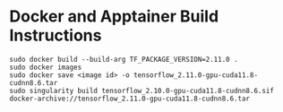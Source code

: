 # Docker and Apptainer Build Instructions

    sudo docker build --build-arg TF_PACKAGE_VERSION=2.11.0 .
    sudo docker images
    sudo docker save <image id> -o tensorflow_2.11.0-gpu-cuda11.8-cudnn8.6.tar
    sudo singularity build tensorflow_2.10.0-gpu-cuda11.8-cudnn8.6.sif docker-archive://tensorflow_2.11.0-gpu-cuda11.8-cudnn8.6.tar